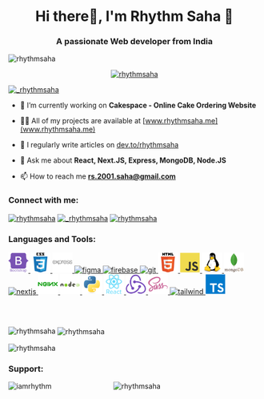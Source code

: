 <h1 align="center">Hi there👋, I'm Rhythm Saha 🧑</h1>
<h3 align="center">A passionate Web developer from India</h3>

<p align="left"> <img src="https://komarev.com/ghpvc/?username=rhythmsaha&label=Profile%20views&color=0e75b6&style=flat" alt="rhythmsaha" /> </p>

<p align="center"> <a href="https://github.com/ryo-ma/github-profile-trophy"><img src="https://github-profile-trophy.vercel.app/?username=rhythmsaha" alt="rhythmsaha" /></a> </p>

<p align="left"> <a href="https://twitter.com/_rhythmsaha" target="blank"><img src="https://img.shields.io/twitter/follow/_rhythmsaha?logo=twitter&style=for-the-badge" alt="_rhythmsaha" /></a> </p>

- 🔭 I’m currently working on **Cakespace - Online Cake Ordering Website**

- 👨‍💻 All of my projects are available at [www.rhythmsaha.me](www.rhythmsaha.me)

- 📝 I regularly write articles on [dev.to/rhythmsaha](dev.to/rhythmsaha)

- 💬 Ask me about **React, Next.JS, Express, MongoDB, Node.JS**

- 📫 How to reach me **rs.2001.saha@gmail.com**

<h3 align="left">Connect with me:</h3>
<p align="left">
<a href="https://dev.to/rhythmsaha" target="blank"><img align="center" src="https://raw.githubusercontent.com/rahuldkjain/github-profile-readme-generator/master/src/images/icons/Social/devto.svg" alt="rhythmsaha" height="30" width="40" /></a>
<a href="https://twitter.com/_rhythmsaha" target="blank"><img align="center" src="https://raw.githubusercontent.com/rahuldkjain/github-profile-readme-generator/master/src/images/icons/Social/twitter.svg" alt="_rhythmsaha" height="30" width="40" /></a>
<a href="https://linkedin.com/in/rhythmsaha" target="blank"><img align="center" src="https://raw.githubusercontent.com/rahuldkjain/github-profile-readme-generator/master/src/images/icons/Social/linked-in-alt.svg" alt="rhythmsaha" height="30" width="40" /></a>
</p>

<h3 align="left">Languages and Tools:</h3>
<p align="left"> <a href="https://getbootstrap.com" target="_blank" rel="noreferrer"> <img src="https://raw.githubusercontent.com/devicons/devicon/master/icons/bootstrap/bootstrap-plain-wordmark.svg" alt="bootstrap" width="40" height="40"/> </a> <a href="https://www.w3schools.com/css/" target="_blank" rel="noreferrer"> <img src="https://raw.githubusercontent.com/devicons/devicon/master/icons/css3/css3-original-wordmark.svg" alt="css3" width="40" height="40"/> </a> <a href="https://expressjs.com" target="_blank" rel="noreferrer"> <img src="https://raw.githubusercontent.com/devicons/devicon/master/icons/express/express-original-wordmark.svg" alt="express" width="40" height="40"/> </a> <a href="https://www.figma.com/" target="_blank" rel="noreferrer"> <img src="https://www.vectorlogo.zone/logos/figma/figma-icon.svg" alt="figma" width="40" height="40"/> </a> <a href="https://firebase.google.com/" target="_blank" rel="noreferrer"> <img src="https://www.vectorlogo.zone/logos/firebase/firebase-icon.svg" alt="firebase" width="40" height="40"/> </a> <a href="https://git-scm.com/" target="_blank" rel="noreferrer"> <img src="https://www.vectorlogo.zone/logos/git-scm/git-scm-icon.svg" alt="git" width="40" height="40"/> </a> <a href="https://www.w3.org/html/" target="_blank" rel="noreferrer"> <img src="https://raw.githubusercontent.com/devicons/devicon/master/icons/html5/html5-original-wordmark.svg" alt="html5" width="40" height="40"/> </a> <a href="https://developer.mozilla.org/en-US/docs/Web/JavaScript" target="_blank" rel="noreferrer"> <img src="https://raw.githubusercontent.com/devicons/devicon/master/icons/javascript/javascript-original.svg" alt="javascript" width="40" height="40"/> </a> <a href="https://www.linux.org/" target="_blank" rel="noreferrer"> <img src="https://raw.githubusercontent.com/devicons/devicon/master/icons/linux/linux-original.svg" alt="linux" width="40" height="40"/> </a> <a href="https://www.mongodb.com/" target="_blank" rel="noreferrer"> <img src="https://raw.githubusercontent.com/devicons/devicon/master/icons/mongodb/mongodb-original-wordmark.svg" alt="mongodb" width="40" height="40"/> </a> <a href="https://nextjs.org/" target="_blank" rel="noreferrer"> <img src="https://cdn.worldvectorlogo.com/logos/nextjs-2.svg" alt="nextjs" width="40" height="40"/> </a> <a href="https://www.nginx.com" target="_blank" rel="noreferrer"> <img src="https://raw.githubusercontent.com/devicons/devicon/master/icons/nginx/nginx-original.svg" alt="nginx" width="40" height="40"/> </a> <a href="https://nodejs.org" target="_blank" rel="noreferrer"> <img src="https://raw.githubusercontent.com/devicons/devicon/master/icons/nodejs/nodejs-original-wordmark.svg" alt="nodejs" width="40" height="40"/> </a> <a href="https://www.python.org" target="_blank" rel="noreferrer"> <img src="https://raw.githubusercontent.com/devicons/devicon/master/icons/python/python-original.svg" alt="python" width="40" height="40"/> </a> <a href="https://reactjs.org/" target="_blank" rel="noreferrer"> <img src="https://raw.githubusercontent.com/devicons/devicon/master/icons/react/react-original-wordmark.svg" alt="react" width="40" height="40"/> </a> <a href="https://redux.js.org" target="_blank" rel="noreferrer"> <img src="https://raw.githubusercontent.com/devicons/devicon/master/icons/redux/redux-original.svg" alt="redux" width="40" height="40"/> </a> <a href="https://sass-lang.com" target="_blank" rel="noreferrer"> <img src="https://raw.githubusercontent.com/devicons/devicon/master/icons/sass/sass-original.svg" alt="sass" width="40" height="40"/> </a> <a href="https://tailwindcss.com/" target="_blank" rel="noreferrer"> <img src="https://www.vectorlogo.zone/logos/tailwindcss/tailwindcss-icon.svg" alt="tailwind" width="40" height="40"/> </a> <a href="https://www.typescriptlang.org/" target="_blank" rel="noreferrer"> <img src="https://raw.githubusercontent.com/devicons/devicon/master/icons/typescript/typescript-original.svg" alt="typescript" width="40" height="40"/> </a> </p>



<br><br>
<p><img align="left" src="https://github-readme-stats.vercel.app/api/top-langs?username=rhythmsaha&show_icons=true&locale=en&layout=compact" alt="rhythmsaha" /></p>

<p>&nbsp;<img align="center" src="https://github-readme-stats.vercel.app/api?username=rhythmsaha&show_icons=true&locale=en" alt="rhythmsaha" /></p>

<p><img align="center" src="https://github-readme-streak-stats.herokuapp.com/?user=rhythmsaha&" alt="rhythmsaha" /></p>

<h3 align="left">Support:</h3>
<p align="left"><a href="https://www.buymeacoffee.com/iamrhythm"> <img align="left" src="https://cdn.buymeacoffee.com/buttons/v2/default-yellow.png" height="50" width="210" alt="iamrhythm" /></a><a href="https://ko-fi.com/rhythmsaha"> <img align="left" src="https://cdn.ko-fi.com/cdn/kofi3.png?v=3" height="50" width="210" alt="rhythmsaha" /></a></p>
